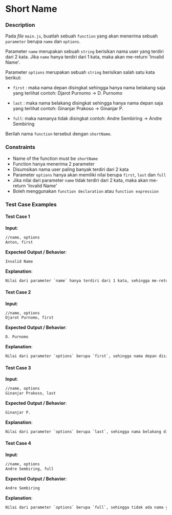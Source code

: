 # Short Name

### Description

Pada _file_ `main.js`, buatlah sebuah `function` yang akan menerima sebuah `parameter` berupa `name` dan `options`.

Parameter `name` merupakan sebuah `string` berisikan nama user yang terdiri dari 2 kata.
Jika `name` hanya terdiri dari 1 kata, maka akan me-return 'Invalid Name'.

Parameter `options` merupakan sebuah `string` berisikan salah satu kata berikut:

- `first` : maka nama depan disingkat sehingga hanya nama belakang saja yang terlihat
  contoh: Djarot Purnomo -> D. Purnomo

- `last` : maka nama belakang disingkat sehingga hanya nama depan saja yang terlihat
  contoh: Ginanjar Prakoso -> Ginanjar P.

- `full`: maka namanya tidak disingkat
  contoh: Andre Sembiring -> Andre Sembiring

Berilah nama `function` tersebut dengan `shortName`.

### Constraints

- Name of the function must be `shortName`
- Function hanya menerima 2 parameter
- Disumsikan nama user paling banyak terdiri dari 2 kata
- Parameter `options` hanya akan memiliki nilai berupa `first`, `last` dan `full`
- Jika nilai dari parameter `name` tidak terdiri dari 2 kata, maka akan me-return 'Invalid Name'
- Boleh menggunakan `function declaration` atau `function expression`

### Test Case Examples

#### Test Case 1

**Input**:

```txt
//name, options
Anton, first
```

**Expected Output / Behavior**:

```txt
Invalid Name
```

**Explanation**:

```txt
Nilai dari parameter `name` hanya terdiri dari 1 kata, sehingga me-return 'Invalid Name'
```

#### Test Case 2

**Input**:

```txt
//name, options
Djarot Purnomo, first
```

**Expected Output / Behavior**:

```txt
D. Purnomo
```

**Explanation**:

```txt
Nilai dari parameter `options` berupa `first`, sehingga nama depan disingkat dan hanya nama belakang saja yang terlihat.
```

#### Test Case 3

**Input**:

```txt
//name, options
Ginanjar Prakoso, last
```

**Expected Output / Behavior**:

```txt
Ginanjar P.
```

**Explanation**:

```txt
Nilai dari parameter `options` berupa `last`, sehingga nama belakang disingkat dan hanya nama depan saja yang terlihat.
```

#### Test Case 4

**Input**:

```txt
//name, options
Andre Sembiring, full
```

**Expected Output / Behavior**:

```txt
Andre Sembiring
```

**Explanation**:

```txt
Nilai dari parameter `options` berupa `full`, sehingga tidak ada nama yang disingkat dan menampilkan nama lengkap.
```
